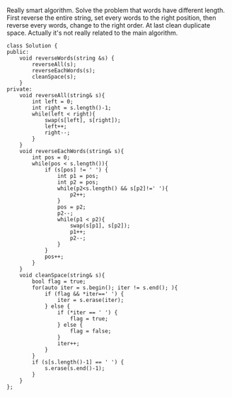 Really smart algorithm. Solve the problem that words have different length. First reverse the entire string, set every words to the right
position, then reverse every words, change to the right order. At last clean duplicate space. Actually it's not really related to the main algorithm.
```
class Solution {
public:
    void reverseWords(string &s) {
        reverseAll(s);
        reverseEachWords(s);
        cleanSpace(s);
    }
private:
    void reverseAll(string& s){
        int left = 0;
        int right = s.length()-1;
        while(left < right){
            swap(s[left], s[right]);
            left++;
            right--;
        }
    }
    void reverseEachWords(string& s){
        int pos = 0;
        while(pos < s.length()){
            if (s[pos] != ' ') {
                int p1 = pos;
                int p2 = pos;
                while(p2<s.length() && s[p2]!=' '){
                    p2++;
                }
                pos = p2;
                p2--;
                while(p1 < p2){
                    swap(s[p1], s[p2]);
                    p1++;
                    p2--;
                }
            }
            pos++;
        }
    }
    void cleanSpace(string& s){
        bool flag = true;
        for(auto iter = s.begin(); iter != s.end(); ){
            if (flag && *iter==' ') {
                iter = s.erase(iter);
            } else {
                if (*iter == ' ') {
                    flag = true;
                } else {
                    flag = false;
                }
                iter++;
            }
        }
        if (s[s.length()-1] == ' ') {
            s.erase(s.end()-1);
        }
    }
};
```
